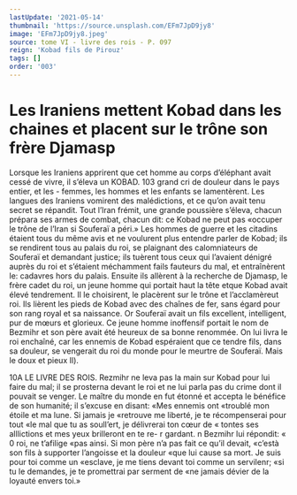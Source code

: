 ```yaml
---
lastUpdate: '2021-05-14'
thumbnail: 'https://source.unsplash.com/EFm7JpD9jy8'
image: 'EFm7JpD9jy8.jpeg'
source: tome VI - livre des rois - P. 097
reign: 'Kobad fils de Pirouz'
tags: []
order: '003'
---
```


# Les Iraniens mettent Kobad dans les chaines et placent sur le trône son frère Djamasp

Lorsque les Iraniens apprirent que cet homme au corps d’éléphant avait cessé de vivre, il s’éleva un
KOBAD. 103 grand cri de douleur dans le pays entier, et les -
femmes, les hommes et les enfants se lamentèrent. Les langues des Iraniens vomirent des malédictions, et ce qu’on avait tenu secret se répandit. Tout l’lran
frémit, une grande poussière s’éleva, chacun prépara
ses armes de combat, chacun dit: ce Kobad ne peut pas «occuper le trône de l’Iran si Souferaï a péri.» Les
hommes de guerre et les citadins étaient tous du même avis et ne voulurent plus entendre parler de Kobad; ils se rendirent tous au palais du roi, se plaignant des calomniateurs de Souferaï et demandant justice; ils tuèrent tous ceux qui l’avaient dénigré
auprès du roi et s’étaient méchamment fails fauteurs
du mal, et entraînèrent le: cadavres hors du palais. Ensuite ils allèrent à la recherche de Djamasp, le frère cadet du roi, un jeune homme qui portait haut la tête etque Kobad avait élevé tendrement. Il le choisirent, le placèrent sur le trône et l’acclamèreut
roi.
Ils lièrent les pieds de Kobad avec des chaînes de
fer, sans égard pour son rang royal et sa naissance. Or Souferaï avait un fils excellent, intelligent, pur de mœurs et glorieux. Ce jeune homme inoffensif portait le nom de Bezmihr et son père avait été heureux de
sa bonne renommée. On lui livra le roi enchaîné,
car les ennemis de Kobad espéraient que ce tendre fils, dans sa douleur, se vengerait du roi du monde pour le meurtre de Souferaï. Mais le doux et pieux
Il).

10A LE LIVRE DES ROIS.
Rezmihr ne leva pas la main sur Kobad pour lui faire
du mal; il se prosterna devant le roi et ne lui parla pas du crime dont il pouvait se venger. Le maître du monde en fut étonné et accepta le bénéfice de son humanité; il s’excuse en disant: «Mes ennemis ont «troublé mon étoile et ma lune. Si jamais je «retrouve me liberté, je te récompenserai pour tout
«le mal que tu as soull’ert, je délivrerai ton cœur de
« tontes ses alllictions et mes yeux brilleront en te re- r gardant. n Bezmihr lui répondit: « 0 roi, ne t’afilige
«pas ainsi. Si mon père n’a pas fait ce qu’il devait,
«c’està son fils à supporter l’angoisse et la douleur
«que lui cause sa mort. Je suis pour toi comme un «esclave, je me tiens devant toi comme un servilenr; «si tu le demandes, je te promettrai par serment de «ne jamais dévier de la loyauté envers toi.»
